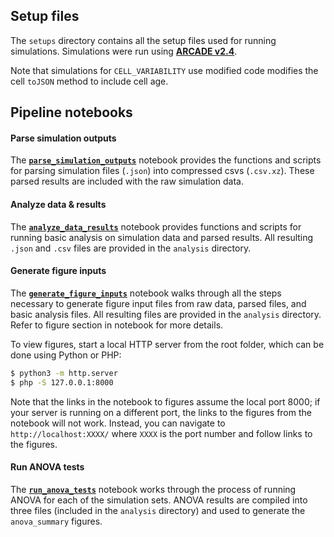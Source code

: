 ## Setup files

The `setups` directory contains all the setup files used for running simulations.
Simulations were run using **[ARCADE v2.4](https://github.com/bagherilab/ARCADE/releases/tag/v2.4)**.

Note that simulations for `CELL_VARIABILITY` use modified code modifies the cell `toJSON` method to include cell age.

## Pipeline notebooks

#### Parse simulation outputs

The **[`parse_simulation_outputs`](parse_simulation_outputs.ipynb)** notebook provides the functions and scripts for parsing simulation files (`.json`) into compressed csvs (`.csv.xz`).
These parsed results are included with the raw simulation data.

#### Analyze data & results

The **[`analyze_data_results`](analyze_data_results.ipynb)** notebook provides functions and scripts for running basic analysis on simulation data and parsed results.
All resulting `.json` and `.csv` files are provided in the `analysis` directory.

#### Generate figure inputs

The **[`generate_figure_inputs`](generate_figure_inputs.ipynb)** notebook walks through all the steps necessary to generate figure input files from raw data, parsed files, and basic analysis files.
All resulting files are provided in the `analysis` directory.
Refer to figure section in notebook for more details.

To view figures, start a local HTTP server from the root folder, which can be done using Python or PHP:

```bash
$ python3 -m http.server
$ php -S 127.0.0.1:8000
```

Note that the links in the notebook to figures assume the local port 8000; if your server is running on a different port, the links to the figures from the notebook will not work.
Instead, you can navigate to `http://localhost:XXXX/` where `XXXX` is the port number and follow links to the figures.

#### Run ANOVA tests

The **[`run_anova_tests`](run_anova_tests.ipynb)** notebook works through the process of running ANOVA for each of the simulation sets.
ANOVA results are compiled into three files (included in the `analysis` directory) and used to generate the `anova_summary` figures.
